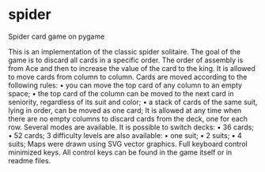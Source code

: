 # spider
Spider card game on pygame

This is an implementation of the classic spider solitaire.
The goal of the game is to discard all cards in a specific order.
The order of assembly is from Ace and then to increase the value of the card to the king.
It is allowed to move cards from column to column. Cards are moved according to the following rules:
• you can move the top card of any column to an empty space;
• the top card of the column can be moved to the next card in seniority, regardless of its suit and color;
• a stack of cards of the same suit, lying in order, can be moved as one card;
It is allowed at any time when there are no empty columns to discard cards from the deck, one for each row.
Several modes are available.
It is possible to switch decks:
• 36 cards;
• 52 cards;
3 difficulty levels are also available:
• one suit;
• 2 suits;
• 4 suits;
Maps were drawn using SVG vector graphics.
Full keyboard control minimized keys.
All control keys can be found in the game itself or in readme files.

